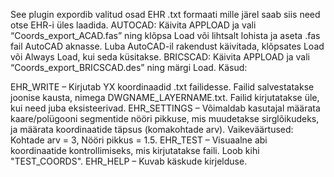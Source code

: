 See plugin expordib valitud osad EHR .txt formaati mille järel saab siis need otse EHR-i üles laadida.
AUTOCAD: Käivita APPLOAD ja vali “Coords_export_ACAD.fas” ning klõpsa Load või lihtsalt lohista ja aseta .fas fail AutoCAD aknasse. Luba AutoCAD-il rakendust käivitada, klõpsates Load või Always Load, kui seda küsitakse.
BRICSCAD: Käivita APPLOAD ja vali “Coords_export_BRICSCAD.des” ning märgi Load.
Käsud:

EHR_WRITE – Kirjutab YX koordinaadid .txt failidesse. Failid salvestatakse joonise kausta, nimega DWGNAME_LAYERNAME.txt. Failid kirjutatakse üle, kui need juba eksisteerivad.
EHR_SETTINGS – Võimaldab kasutajal määrata kaare/polügooni segmentide nööri pikkuse, mis muudetakse sirglõikudeks, ja määrata koordinaatide täpsus (komakohtade arv). Vaikeväärtused: Kohtade arv = 3, Nööri pikkus = 1.5.
EHR_TEST – Visuaalne abi koordinaatide kontrollimiseks, mis kirjutatakse faili. Loob kihi "TEST_COORDS".
EHR_HELP – Kuvab käskude kirjelduse.
